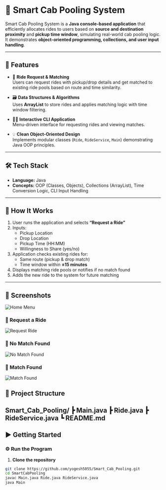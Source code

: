 # 🚖 Smart Cab Pooling System

Smart Cab Pooling System is a **Java console-based application** that efficiently allocates rides to users based on **source and destination proximity** and **pickup time window**, simulating real-world cab pooling logic. It demonstrates **object-oriented programming, collections, and user input handling**.

---

## 🌟 Features

- 🚗 **Ride Request & Matching**  
  Users can request rides with pickup/drop details and get matched to existing ride pools based on route and time similarity.

- 🗃️ **Data Structures & Algorithms**  
  Uses **ArrayList** to store rides and applies matching logic with time window filtering.

- 👨‍💻 **Interactive CLI Application**  
  Menu-driven interface for requesting rides and viewing matches.

- 💡 **Clean Object-Oriented Design**  
  Implements modular classes (`Ride`, `RideService`, `Main`) demonstrating Java OOP principles.

---

## 🛠️ Tech Stack

- **Language:** Java
- **Concepts:** OOP (Classes, Objects), Collections (ArrayList), Time Conversion Logic, CLI Input Handling

---

## 🚦 How It Works

1. User runs the application and selects **“Request a Ride”**  
2. Inputs:
   - Pickup Location
   - Drop Location
   - Pickup Time (HH:MM)
   - Willingness to Share (yes/no)
3. Application checks existing rides for:
   - Same route (pickup & drop match)
   - Time window within **±15 minutes**
4. Displays matching ride pools or notifies if no match found  
5. Adds the new ride to the system for future matching

---

## 📸 Screenshots

![Home Menu](./screenshots/home.png)

### 🔹 Request a Ride
![Request Ride](./screenshots/request.png)

### 🔹  No Match Found
![No Match Found](./screenshots/matchfound.png)

### 🔹 Match Found
![Match Found](./screenshots/nomatch.png)

## 📁 Project Structure
Smart_Cab_Pooling/
┣ Main.java
┣ Ride.java
┣ RideService.java
┗ README.md
---

## ▶️ Getting Started

### ⚙️ Run the Program

1. **Clone the repository**

```bash
git clone https://github.com/yogesh5055/Smart_Cab_Pooling.git
cd SmartCabPooling
javac Main.java Ride.java RideService.java
java Main
